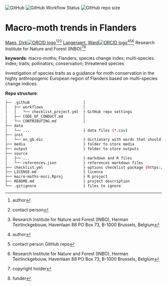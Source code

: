 <!-- badges: start -->
![GitHub](https://img.shields.io/github/license/inbo/macro-moths-msci)
![GitHub Workflow Status](https://img.shields.io/github/workflow/status/inbo/macro-moths-msci/check-project)
![GitHub repo size](https://img.shields.io/github/repo-size/inbo/macro-moths-msci)
<!-- badges: end -->

# Macro-moth trends in Flanders

[Maes, Dirk![ORCID logo](https://info.orcid.org/wp-content/uploads/2019/11/orcid_16x16.png)](https://orcid.org/https://orcid.org/0000-0002-7947-3788)[^aut][^cre][^INBO]
[Langeraert, Ward![ORCID logo](https://info.orcid.org/wp-content/uploads/2019/11/orcid_16x16.png)](https://orcid.org/https://orcid.org/0000-0002-5900-8109)[^aut][^cre2][^INBO]
Research Institute for Nature and Forest (INBO)[^cph][^fnd]

[^cph]: copyright holder
[^fnd]: funder
[^aut]: author
[^cre]: contact person
[^cre2]: contact person GitHub repo
[^INBO]: Research Institute for Nature and Forest (INBO), Herman Teirlinckgebouw, Havenlaan 88 PO Box 73, B-1000 Brussels, Belgium

**keywords**: macro-moths; Flanders; species change index; multi-species index; traits; pollinators; conservation; threatened species

<!-- community: inbo -->

<!-- description: start -->
Investigation of species traits as a guidance for moth conservation in the highly anthropogenic European region of Flanders based on multi-species change indices.
<!-- description: end -->

**Repo structure**:

```bash
├── .github                        │ 
│   ├── workflows                  │ 
│   │   └── checklist_project.yml  ├ GitHub repo settings
│   ├── CODE_OF_CONDUCT.md         │ 
│   └── CONTRIBUTING.md            │
├── data
│   └── ...                        ├ data files (*.csv)
├── inst
│   └── en_gb.dic                  ├ dictionary with words that should not be checked
├── media                          ├ folder to store media
├── output                         ├ folder to store outputs
├── source
│   ├── ...                        ├ markdown and R files
│   └── references.json            ├ references markdown files
├── checklist.yml                  ├ options checklist package (https://github.com/inbo/checklist)
├── LICENSE.md                     ├ licence
├── macro-moths-msci.Rproj         ├ R project
├── README.md                      ├ project description
└── .gitignore                     ├ files to ignore
```
